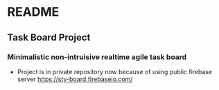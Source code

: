 # README #



## Task Board Project ##
### Minimalistic non-intruisive realtime agile task board ###


* Project is in private repository now because of using public firebase server https://sty-board.firebaseio.com/